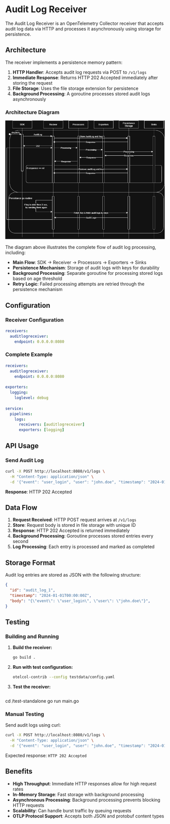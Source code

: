 # Audit Log Receiver

The Audit Log Receiver is an OpenTelemetry Collector receiver that accepts audit log data via HTTP and processes it asynchronously using storage for persistence.

## Architecture

The receiver implements a persistence memory pattern:

1. **HTTP Handler**: Accepts audit log requests via POST to `/v1/logs`
2. **Immediate Response**: Returns HTTP 202 Accepted immediately after storing the request
3. **File Storage**: Uses the file storage extension for persistence
4. **Background Processing**: A goroutine processes stored audit logs asynchronously

### Architecture Diagram

![Audit Log Receiver Architecture](internal/auditLogReciver.jpeg)

The diagram above illustrates the complete flow of audit log processing, including:

- **Main Flow**: SDK → Receiver → Processors → Exporters → Sinks
- **Persistence Mechanism**: Storage of audit logs with keys for durability
- **Background Processing**: Separate goroutine for processing stored logs based on age threshold
- **Retry Logic**: Failed processing attempts are retried through the persistence mechanism

## Configuration

### Receiver Configuration

```yaml
receivers:
  auditlogreceiver:
    endpoint: 0.0.0.0:8080
```

### Complete Example

```yaml
receivers:
  auditlogreceiver:
    endpoint: 0.0.0.0:8080

exporters:
  logging:
    loglevel: debug

service:
  pipelines:
    logs:
      receivers: [auditlogreceiver]
      exporters: [logging]
```

## API Usage

### Send Audit Log

```bash
curl -X POST http://localhost:8080/v1/logs \
  -H "Content-Type: application/json" \
  -d '{"event": "user_login", "user": "john.doe", "timestamp": "2024-01-01T00:00:00Z"}'
```

**Response**: HTTP 202 Accepted

## Data Flow

1. **Request Received**: HTTP POST request arrives at `/v1/logs`
2. **Store**: Request body is stored in file storage with unique ID
3. **Response**: HTTP 202 Accepted is returned immediately
4. **Background Processing**: Goroutine processes stored entries every second
5. **Log Processing**: Each entry is processed and marked as completed

## Storage Format

Audit log entries are stored as JSON with the following structure:

```json
{
  "id": "audit_log_1",
  "timestamp": "2024-01-01T00:00:00Z",
  "body": "{\"event\": \"user_login\", \"user\": \"john.doe\"}",
}
```

## Testing

### Building and Running

1. **Build the receiver:**
   ```bash
   go build .
   ```

2. **Run with test configuration:**
   ```bash
   otelcol-contrib --config testdata/config.yaml
   ```

3. **Test the receiver:**
   ```bash
  cd /test-standalone
  go run main.go

### Manual Testing

Send audit logs using curl:

```bash
curl -X POST http://localhost:8080/v1/logs \
  -H "Content-Type: application/json" \
  -d '{"event": "user_login", "user": "john.doe", "timestamp": "2024-01-01T00:00:00Z"}'
```

Expected response: `HTTP 202 Accepted`

## Benefits

- **High Throughput**: Immediate HTTP responses allow for high request rates
- **In-Memory Storage**: Fast storage with background processing
- **Asynchronous Processing**: Background processing prevents blocking HTTP requests
- **Scalability**: Can handle burst traffic by queuing requests
- **OTLP Protocol Support**: Accepts both JSON and protobuf content types


